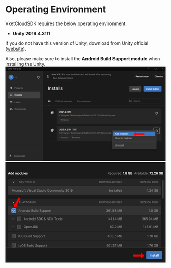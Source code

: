 
# Operating Environment
VketCloudSDK requires the below operating environment.

- **Unity 2019.4.31f1**

If you do not have this version of Unity, download from Unity official ([website](https://unity.com/ja)).

Also, please make sure to install the **Android Build Support module** when installing the Unity.
![AddModules](img/AddModules.jpg)
![AndroidSupportInstall](img/AndroidSupportInstall.jpg)